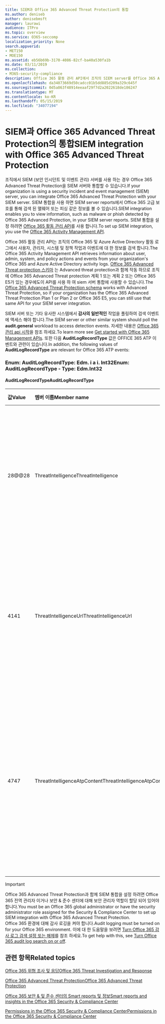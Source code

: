 ```yaml
---
title: SIEM과 Office 365 Advanced Threat Protection의 통합
ms.author: deniseb
author: denisebmsft
manager: laurawi
audience: ITPro
ms.topic: overview
ms.service: O365-seccomp
localization_priority: None
search.appverid:
- MET150
- MOE150
ms.assetid: eb56b69b-3170-4086-82cf-ba40a530fa1b
ms.date: 03/11/2019
ms.collection:
- M365-security-compliance
description: Office 365 활동 관리 API에서 조직의 SIEM server를 Office 365 Advanced Threat Protection 및 관련 위협 이벤트와 통합 합니다.
ms.openlocfilehash: da34073669d50cadcc01b5dd885d209a329c645f
ms.sourcegitcommit: 0d5a863f48914eeaaf29f7d2a2022618de186247
ms.translationtype: MT
ms.contentlocale: ko-KR
ms.lasthandoff: 05/15/2019
ms.locfileid: "34077194"
---
```

# <a name="siem-integration-with-office-365-advanced-threat-protection"></a><span data-ttu-id="a7a48-103">SIEM과 Office 365 Advanced Threat Protection의 통합</span><span class="sxs-lookup"><span data-stu-id="a7a48-103">SIEM integration with Office 365 Advanced Threat Protection</span></span>

<span data-ttu-id="a7a48-104">조직에서 SIEM (보안 인시던트 및 이벤트 관리) 서버를 사용 하는 경우 Office 365 Advanced Threat Protection을 SIEM 서버와 통합할 수 있습니다.</span><span class="sxs-lookup"><span data-stu-id="a7a48-104">If your organization is using a security incident and event management (SIEM) server, you can integrate Office 365 Advanced Threat Protection with your SIEM server.</span></span> <span data-ttu-id="a7a48-105">SIEM 통합을 사용 하면 SIEM server reports에서 Office 365 고급 보호를 통해 검색 된 맬웨어 또는 피싱 같은 정보를 볼 수 있습니다.</span><span class="sxs-lookup"><span data-stu-id="a7a48-105">SIEM integration enables you to view information, such as malware or phish detected by Office 365 Advanced Protection, in your SIEM server reports.</span></span> <span data-ttu-id="a7a48-106">SIEM 통합을 설정 하려면 [Office 365 활동 관리 API](https://docs.microsoft.com/office/office-365-management-api/office-365-management-activity-api-reference)를 사용 합니다.</span><span class="sxs-lookup"><span data-stu-id="a7a48-106">To set up SIEM integration, you use the [Office 365 Activity Management API](https://docs.microsoft.com/office/office-365-management-api/office-365-management-activity-api-reference).</span></span> 

<span data-ttu-id="a7a48-107">Office 365 활동 관리 API는 조직의 Office 365 및 Azure Active Directory 활동 로그에서 사용자, 관리자, 시스템 및 정책 작업과 이벤트에 대 한 정보를 검색 합니다.</span><span class="sxs-lookup"><span data-stu-id="a7a48-107">The Office 365 Activity Management API retrieves information about user, admin, system, and policy actions and events from your organization's Office 365 and Azure Active Directory activity logs.</span></span> <span data-ttu-id="a7a48-108">[Office 365 Advanced Threat protection 스키마](https://docs.microsoft.com/office/office-365-management-api/office-365-management-activity-api-schema#office-365-advanced-threat-protection-and-threat-intelligence-schema) 는 Advanced threat protection과 함께 작동 하므로 조직에 Office 365 Advanced Threat protection 계획 1 또는 계획 2 또는 Office 365 E5가 있는 경우에도이 API를 사용 하 여 siem 서버 통합에 사용할 수 있습니다.</span><span class="sxs-lookup"><span data-stu-id="a7a48-108">The [Office 365 Advanced Threat Protection schema](https://docs.microsoft.com/office/office-365-management-api/office-365-management-activity-api-schema#office-365-advanced-threat-protection-and-threat-intelligence-schema) works with Advanced Threat Protection, so if your organization has the Office 365 Advanced Threat Protection Plan 1 or Plan 2 or Office 365 E5, you can still use that same API for your SIEM server integration.</span></span> 

<span data-ttu-id="a7a48-109">SIEM 서버 또는 기타 유사한 시스템에서 **감사의 일반적인** 작업을 폴링하여 검색 이벤트에 액세스 해야 합니다.</span><span class="sxs-lookup"><span data-stu-id="a7a48-109">The SIEM server or other similar system should poll the **audit.general** workload to access detection events.</span></span> <span data-ttu-id="a7a48-110">자세한 내용은 [Office 365 관리 api 시작](https://docs.microsoft.com/office/office-365-management-api/get-started-with-office-365-management-apis)을 참조 하세요.</span><span class="sxs-lookup"><span data-stu-id="a7a48-110">To learn more see [Get started with Office 365 Management APIs](https://docs.microsoft.com/office/office-365-management-api/get-started-with-office-365-management-apis).</span></span> <span data-ttu-id="a7a48-111">또한 다음 **AuditLogRecordType** 값은 OFFICE 365 ATP 이벤트와 관련이 있습니다.</span><span class="sxs-lookup"><span data-stu-id="a7a48-111">In addition, the following values of **AuditLogRecordType** are relevant for Office 365 ATP events:</span></span>

### <a name="enum-auditlogrecordtype---type-edmint32"></a><span data-ttu-id="a7a48-112">Enum: AuditLogRecordType: Edm. i a i. Int32</span><span class="sxs-lookup"><span data-stu-id="a7a48-112">Enum: AuditLogRecordType - Type: Edm.Int32</span></span>

#### <a name="auditlogrecordtype"></a><span data-ttu-id="a7a48-113">AuditLogRecordType</span><span class="sxs-lookup"><span data-stu-id="a7a48-113">AuditLogRecordType</span></span>

|<span data-ttu-id="a7a48-114">값</span><span class="sxs-lookup"><span data-stu-id="a7a48-114">Value</span></span>|<span data-ttu-id="a7a48-115">멤버 이름</span><span class="sxs-lookup"><span data-stu-id="a7a48-115">Member name</span></span>|<span data-ttu-id="a7a48-116">설명</span><span class="sxs-lookup"><span data-stu-id="a7a48-116">Description</span></span>|
|:-----|:-----|:-----|
|<span data-ttu-id="a7a48-117">28@@</span><span class="sxs-lookup"><span data-stu-id="a7a48-117">28</span></span>|<span data-ttu-id="a7a48-118">ThreatIntelligence</span><span class="sxs-lookup"><span data-stu-id="a7a48-118">ThreatIntelligence</span></span>|<span data-ttu-id="a7a48-119">Exchange Online Protection 및 Office 365 Advanced Threat Protection의 피싱 및 맬웨어 이벤트</span><span class="sxs-lookup"><span data-stu-id="a7a48-119">Phishing and malware events from Exchange Online Protection and Office 365 Advanced Threat Protection.</span></span>|
|<span data-ttu-id="a7a48-120">41</span><span class="sxs-lookup"><span data-stu-id="a7a48-120">41</span></span>|<span data-ttu-id="a7a48-121">ThreatIntelligenceUrl</span><span class="sxs-lookup"><span data-stu-id="a7a48-121">ThreatIntelligenceUrl</span></span>|<span data-ttu-id="a7a48-122">ATP Safe 링크는 Office 365 Advanced Threat Protection에서 차단 및 차단 이벤트 차단을 방지 하 고 무시 합니다.</span><span class="sxs-lookup"><span data-stu-id="a7a48-122">ATP Safe Links time-of-block and block override events from Office 365 Advanced Threat Protection.</span></span>|
|<span data-ttu-id="a7a48-123">47</span><span class="sxs-lookup"><span data-stu-id="a7a48-123">47</span></span>|<span data-ttu-id="a7a48-124">ThreatIntelligenceAtpContent</span><span class="sxs-lookup"><span data-stu-id="a7a48-124">ThreatIntelligenceAtpContent</span></span>|<span data-ttu-id="a7a48-125">SharePoint Online, 비즈니스용 OneDrive 및 Office 365 Advanced Threat Protection의 파일에 대 한 피싱 및 맬웨어 이벤트입니다.</span><span class="sxs-lookup"><span data-stu-id="a7a48-125">Phishing and malware events for files in SharePoint Online, OneDrive for Business, and Microsoft Teams from Office 365 Advanced Threat Protection.</span></span>|

> [!IMPORTANT]
> <span data-ttu-id="a7a48-126">Office 365 Advanced Threat Protection과 함께 SIEM 통합을 설정 하려면 Office 365 전역 관리자 이거나 보안 & 준수 센터에 대해 보안 관리자 역할이 할당 되어 있어야 합니다.</span><span class="sxs-lookup"><span data-stu-id="a7a48-126">You must be an Office 365 global administrator or have the security administrator role assigned for the Security & Compliance Center to set up SIEM integration with Office 365 Advanced Threat Protection.</span></span><br/><span data-ttu-id="a7a48-127">Office 365 환경에 대해 감사 로깅을 켜야 합니다.</span><span class="sxs-lookup"><span data-stu-id="a7a48-127">Audit logging must be turned on for your Office 365 environment.</span></span> <span data-ttu-id="a7a48-128">이에 대 한 도움말을 보려면 [Turn Office 365 감사 로그 검색 설정 또는 해제](turn-audit-log-search-on-or-off.md)를 참조 하세요.</span><span class="sxs-lookup"><span data-stu-id="a7a48-128">To get help with this, see [Turn Office 365 audit log search on or off](turn-audit-log-search-on-or-off.md).</span></span>

## <a name="related-topics"></a><span data-ttu-id="a7a48-129">관련 항목</span><span class="sxs-lookup"><span data-stu-id="a7a48-129">Related topics</span></span>

[<span data-ttu-id="a7a48-130">Office 365 위협 조사 및 응답</span><span class="sxs-lookup"><span data-stu-id="a7a48-130">Office 365 Threat Investigation and Response</span></span>](office-365-ti.md)

[<span data-ttu-id="a7a48-131">Office 365 Advanced Threat Protection</span><span class="sxs-lookup"><span data-stu-id="a7a48-131">Office 365 Advanced Threat Protection</span></span>](office-365-atp.md)

[<span data-ttu-id="a7a48-132">Office 365 보안 &amp; 및 준수 센터의 Smart reports 및 정보</span><span class="sxs-lookup"><span data-stu-id="a7a48-132">Smart reports and insights in the Office 365 Security &amp; Compliance Center</span></span>](reports-and-insights-in-security-and-compliance.md)
  
[<span data-ttu-id="a7a48-133">Permissions in the Office 365 Security &amp; Compliance Center</span><span class="sxs-lookup"><span data-stu-id="a7a48-133">Permissions in the Office 365 Security &amp; Compliance Center</span></span>](permissions-in-the-security-and-compliance-center.md)
  
